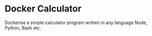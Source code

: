 # Docker Calculator

Dockerise a simple calculator program written in any language Node, Python, Bash etc.
